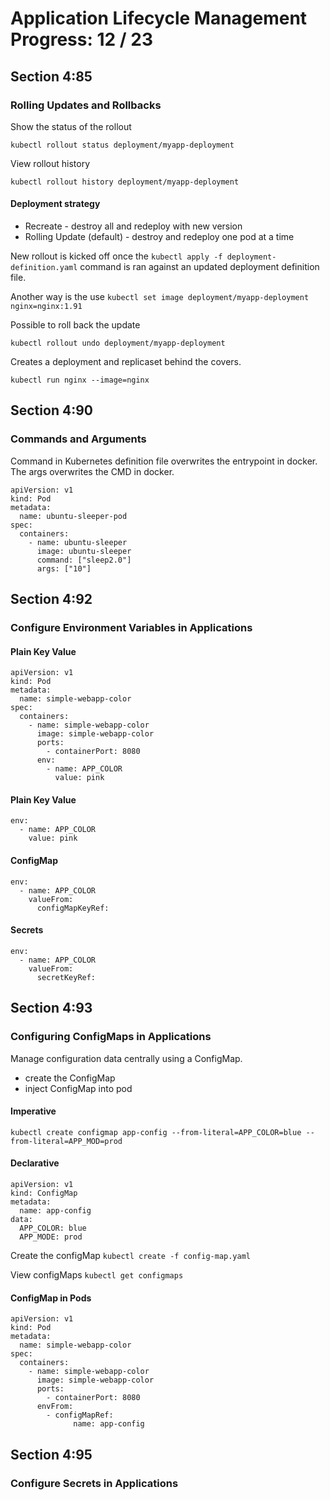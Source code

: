 # Application Lifecycle Management Progress: 12 / 23

## Section 4:85

### Rolling Updates and Rollbacks

Show the status of the rollout

    kubectl rollout status deployment/myapp-deployment

View rollout history

    kubectl rollout history deployment/myapp-deployment

#### Deployment strategy

-   Recreate - destroy all and redeploy with new version
-   Rolling Update (default) - destroy and redeploy one pod at a time

New rollout is kicked off once the `kubectl apply -f deployment-definition.yaml` command is ran against an updated deployment definition file.

Another way is the use `kubectl set image deployment/myapp-deployment nginx=nginx:1.91`

Possible to roll back the update

    kubectl rollout undo deployment/myapp-deployment

Creates a deployment and replicaset behind the covers.

    kubectl run nginx --image=nginx

## Section 4:90

### Commands and Arguments

Command in Kubernetes definition file overwrites the entrypoint in docker. The args overwrites the CMD in docker.

    apiVersion: v1
    kind: Pod
    metadata:
      name: ubuntu-sleeper-pod
    spec:
      containers:
        - name: ubuntu-sleeper
          image: ubuntu-sleeper
          command: ["sleep2.0"]
          args: ["10"]

## Section 4:92

### Configure Environment Variables in Applications

#### Plain Key Value

    apiVersion: v1
    kind: Pod
    metadata:
      name: simple-webapp-color
    spec:
      containers:
        - name: simple-webapp-color
          image: simple-webapp-color
          ports:
            - containerPort: 8080
          env:
            - name: APP_COLOR
              value: pink

#### Plain Key Value

    env:
      - name: APP_COLOR
        value: pink

#### ConfigMap

    env:
      - name: APP_COLOR
        valueFrom:
          configMapKeyRef:

#### Secrets

    env:
      - name: APP_COLOR
        valueFrom:
          secretKeyRef:

## Section 4:93

### Configuring ConfigMaps in Applications

Manage configuration data centrally using a ConfigMap.

-   create the ConfigMap
-   inject ConfigMap into pod

#### Imperative

    kubectl create configmap app-config --from-literal=APP_COLOR=blue --from-literal=APP_MOD=prod

#### Declarative

    apiVersion: v1
    kind: ConfigMap
    metadata:
      name: app-config
    data:
      APP_COLOR: blue
      APP_MODE: prod

Create the configMap
`kubectl create -f config-map.yaml`

View configMaps
`kubectl get configmaps`

#### ConfigMap in Pods

    apiVersion: v1
    kind: Pod
    metadata:
      name: simple-webapp-color
    spec:
      containers:
        - name: simple-webapp-color
          image: simple-webapp-color
          ports:
            - containerPort: 8080
          envFrom:
            - configMapRef:
                  name: app-config

## Section 4:95

### Configure Secrets in Applications
